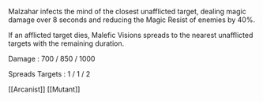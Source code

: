 Malzahar infects the mind of the closest unafflicted target, dealing magic damage over 8 seconds and reducing the Magic Resist of enemies by 40%.  
  
If an afflicted target dies, Malefic Visions spreads to the nearest unafflicted targets with the remaining duration.

Damage : 700 / 850 / 1000

Spreads Targets : 1 / 1 / 2

[[Arcanist]]
[[Mutant]]
